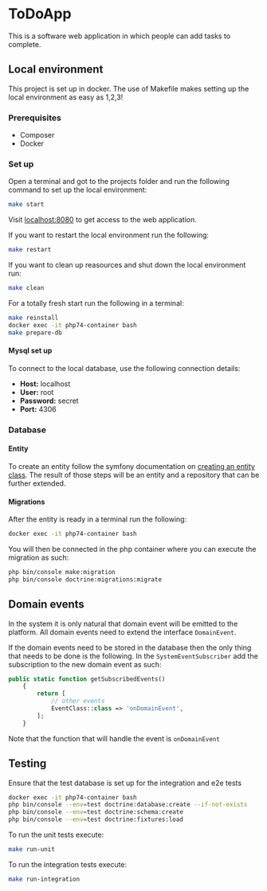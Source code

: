 # ToDoApp

This is a software web application in which people can add tasks to complete. 

## Local environment

This project is set up in docker. 
The use of Makefile makes setting up the local environment as easy as 1,2,3!

### Prerequisites
* Composer
* Docker

### Set up
Open a terminal and got to the projects folder and run the following command to set up the local environment:

```bash
make start
```

Visit [localhost:8080](localhost:8080) to get access to the web application. 

If you want to restart the local environment run the following:
```bash
make restart
```

If you want to clean up reasources and shut down the local environment run:
```bash
make clean
```
For a totally fresh start run the following in a terminal:
```bash
make reinstall
docker exec -it php74-container bash
make prepare-db
```

#### Mysql set up
To connect to the local database, use the following connection details:

* **Host:** localhost
* **User:** root
* **Password:** secret
* **Port:** 4306

### Database
#### Entity

To create an entity follow the symfony documentation on [creating an entity class](https://symfony.com/doc/current/doctrine.html#creating-an-entity-class).
The result of those steps will be an entity and a repository that can be further extended.  

#### Migrations
After the entity is ready in a terminal run the following:
```bash
docker exec -it php74-container bash
```
You will then be connected in the php container where you can execute the migration as such:
```bash
php bin/console make:migration
php bin/console doctrine:migrations:migrate
```
## Domain events
In the system it is only natural that domain event will be emitted to the platform. 
All domain events need to extend the interface `DomainEvent`. 

If the domain events need to be stored in the database then the only thing that needs to be done is the following.
In the `SystemEventSubscriber` add the subscription to the new domain event as such:

```php
public static function getSubscribedEvents()
    {
        return [
            // other events 
            EventClass::class => 'onDomainEvent',
        ];
    }
```
Note that the function that will handle the event is `onDomainEvent`

## Testing

Ensure that the test database is set up for the integration and e2e tests 
```bash
docker exec -it php74-container bash
php bin/console --env=test doctrine:database:create --if-not-exists
php bin/console --env=test doctrine:schema:create
php bin/console --env=test doctrine:fixtures:load
```

To run the unit tests execute:
```bash
make run-unit
```

To run the integration tests execute:
```bash
make run-integration
```